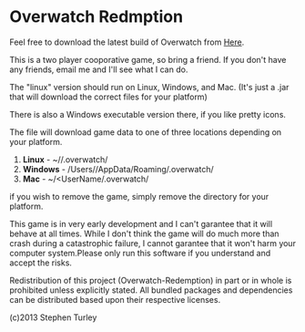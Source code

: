 
# Overwatch Redmption


Feel free to download the latest build of Overwatch from [Here](http://www.overwatchredemption.com).

This is a two player cooporative game, so bring a friend. If you don't have any friends, email me and I'll see what I can do. 

The "linux" version should run on Linux, Windows, and Mac. (It's just a .jar that will download the correct files for your platform)

There is also a Windows executable version there, if you like pretty icons. 

The file will download game data to one of three locations depending on your platform.

1.  **Linux** - ~/<UserName>/.overwatch/
2.  **Windows** - /Users/<UserName>/AppData/Roaming/.overwatch/
3. **Mac** - ~/<UserName/.overwatch/

if you wish to remove the game, simply remove the directory for your platform.

This game is in very early development and I can't garantee that it will behave at all times.  While I don't think the game will do much more than crash during a catastrophic failure, I cannot garantee that it won't harm your computer system.Please only run this software if you understand and accept the risks.
 
Redistribution of this project (Overwatch-Redemption) in part or in whole is prohibited unless explicitly stated.
All bundled packages and dependencies can be distributed based upon their respective licenses. 

(c)2013 Stephen Turley
